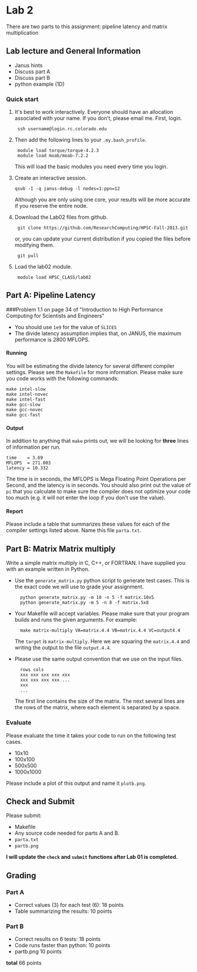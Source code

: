 # Lab 2

There are two parts to this assignment: pipeline latency and matrix multiplication

## Lab lecture and General Information
- Janus hints 
- Discuss part A
- Discuss part B
- python example (1D)

### Quick start

1. It's best to work interactively.  Everyone should have an allocation associated with your name.  If you don't, 
please email me.  First, login.

        ssh username@login.rc.colorado.edu

2. Then add the following lines to your `.my.bash_profile`.

        module load torque/torque-4.2.3
        module load moab/moab-7.2.2 

    This will load the basic modules you need every time you login.  

3.  Create an interactive session.

        qsub -I -q janus-debug -l nodes=1:ppn=12

    Although you are only using one core, your results will be more accurate if you reserve the entire node. 

4. Download the Lab02 files from github.
    
        git clone https://github.com/ResearchComputing/HPSC-Fall-2013.git

    or, you can update your current distribution if you copied the files before modifying them.

        git pull

5. Load the lab02 module.
    
        module load HPSC_CLASS/lab02

## Part A: Pipeline Latency

###Problem 1.1 on page 34 of "Introduction to High Performance Computing for Scientists and Engineers"

- You should use `1e9` for the value of `SLICES`
- The divide latency assumption implies that, on JANUS, the maximum performance is 2800 MFLOPS.

#### Running

You will be estimating the divide latency for several different compiler settings.  Please see the 
`Makefile` for more information.  Please make sure you code works with the following commands:

    make intel-slow
    make intel-novec
    make intel-fast
    make gcc-slow
    make gcc-novec
    make gcc-fast

#### Output

In addition to anything that `make` prints out, we will be looking for <b>three</b> lines of information per run.

    time    = 3.69
    MFLOPS  = 271.003
    latency = 10.332

The time is in seconds, the MFLOPS is Mega Floating Point Operations per Second, and the latency is in seconds.  You should also
print out the value of `pi` that you calculate to make sure the compiler does not optimize your code too much (e.g. it will
not enter the loop if you don't use the value).

#### Report

Please include a table that summarizes these values for each of the compiler settings listed above.  Name this file `parta.txt`.


## Part B: Matrix Matrix multiply

Write a simple matrix multiply in C, C++, or FORTRAN.  I have supplied you with an example written in Python.
- Use the `generate_matrix.py` python script to generate test cases.  This is the exact code we will use to grade your
assignment. 

        python generate_matrix.py -m 10 -n 5 -f matrix.10x5
        python generate_matrix.py -m 5 -n 8 -f matrix.5x8


- Your Makefile will accept variables.  Please make sure that your program builds and runs the given arguments.  For example:

        make matrix-multiply VA=matrix.4.4 VB=matrix.4.4 VC=output4.4

    The `target` is `matrix-multiply`. Here we are squaring the `matrix.4.4` and writing the output to the file `output.4.4`.

- Please use the same output convention that we use on the input files.

        rows cols
        xxx xxx xxx xxx xxx
        xxx xxx xxx xxx ...
        xxx
        ...

    The first line contains the size of the matrix.  The next several lines are the rows of the matrix, where each element is separated by a space.

### Evaluate

Please evaluate the time it takes your code to run on the following test cases.

- 10x10
- 100x100
- 500x500
- 1000x1000

Please include a plot of this output and name it `plotb.png`.

## Check and Submit

Please submit:
- Makefile
- Any source code needed for parts A and B.
- `parta.txt`
- `partb.png`

<b> I will update the `check` and `submit` functions after Lab 01 is completed. </b>

## Grading

### Part A

- Correct values (3) for each test (6):   18 points
- Table summarizing the results:          10 points

### Part B
- Correct results on 6 tests:         18 points
- Code runs faster than python:       10 points
- partb.png  10 points

<b>total</b> 66 points























	
	
